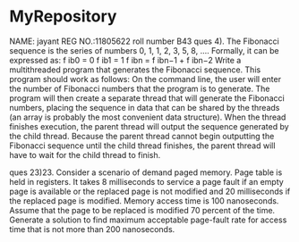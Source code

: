 # MyRepository
NAME: jayant 
REG NO.:11805622 
roll number B43
ques 4).	The Fibonacci sequence is the series of numbers 0, 1, 1, 2, 3, 5, 8, .... Formally, it can be expressed as:
f ib0 = 0
f ib1 = 1
f ibn = f ibn−1 + f ibn−2
Write a multithreaded program that generates the Fibonacci sequence. This program should work as follows: On the command line, the user will enter the number of Fibonacci numbers that the program is to generate. The program will then create a separate thread that will generate the Fibonacci numbers, placing the sequence in data that can be shared by the threads (an array is probably the most convenient data structure). When the thread finishes execution, the parent thread will output the sequence generated by the child thread. Because the
parent thread cannot begin outputting the Fibonacci sequence until the child thread finishes, the parent thread will have to wait for the child thread to finish.
 
ques 23)23.	Consider a scenario of demand paged memory. Page table is held in registers. It takes 8 milliseconds to service a page fault if an empty page is available or the replaced page is not modified and 20 milliseconds if the replaced page is modified. Memory access time is 100 nanoseconds. Assume that the page to be replaced is modified 70 percent of the time. Generate a solution to find maximum acceptable page-fault rate for access time that is not more than 200 nanoseconds.
